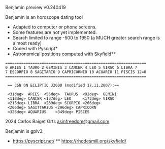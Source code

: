 Benjamin preview v0.240419

Benjamin is an horoscope dating tool

+ Adapted to computer or phone screens.
+ Some features are not yet implemented.
+ Search limited to range -500 to 1950 (a MUCH greater search range is almost ready)
+ Coded with Pyscript*
+ Astronomical positions computed with Skyfield**

```
==============================================================
0 ARIES	1 TAURO 2 GEMINIS 3 CANCER 4 LEO 5 VIRGO 6 LIBRA 7
7 ESCORPIO 8 SAGITARIO 9 CAPRICORNIO 10 ACUARIO 11 PISCIS 12=0
==============================================================

 == CSN ON ECLIPTIC J2000 (modified 17.11.2007):==
   
 <31deg>  ARIES  <56deg>  TAURUS  <92deg>  GEMINI
 <118deg> CANCER <137deg> LEO     <172deg> VIRGO
 <215deg> LIBRA  <239deg> SCORPIO <266deg>
 <266deg> SAGITTARIUS <296deg> CAPRICORN
 <326deg> AQUARIUS    <349deg> PISCES
```

2024 Carlos Baiget Orts
asinfreedom@gmail.com

Benjamin is gplv3.
* https://pyscript.net/
** https://rhodesmill.org/skyfield/
